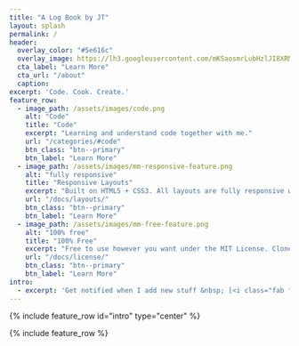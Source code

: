 ```yaml
---
title: "A Log Book by JT"
layout: splash
permalink: /
header:
  overlay_color: "#5e616c"
  overlay_image: https://lh3.googleusercontent.com/mKSaosmrLubHzlJI8XRMc40rQfwvokAATJrkH6pCbV_Sdy64OdhHwI6LnPHzkWWCAdX8Hqj91P1RjrRbmG7nkJSWsmBwfT7LgxrSuSW3hD14rvtpvIh8M5hoFpVg9EKvbZjk4X5JExtqxN8BYpyQw2uVNcrC_FB-GUuo6NVqcrPO7qATZrr9K-EV4QfBubsDX5X58dYH8fc95q-bAdJGkIYBFwIcmi0baAtJxWLLHW7SzvoPZoG0q0MOwjboQ3W5T98uUdenXuMKpGLXzpnNcMLuy3cWt0ttyIOjP40XrJKIeynEPn0U8GwCWWxiIRnUg5V-9PFuuJK280eGENIIQvEgsY5wbhzbPsKtVeCqUd6rUdxjo1s4Z6H3HuNb2MyIsvCUMT-2sfQqhEi8ReCYmu2yE_mlRRocC9m2ZoI9uIaiMzna1ay3CMLARYnBFLkSDPrbyZ4OZ68PlhgjW5fjaMympeMRjlJNk4qtFOiNjuMSUTVru4PGB_nA9SI1vP2aqYgD-EcEuwSRN23LdH7StKlokWv3uCJJKaaE6GzvYyGVCgdrasuGar28V_LWnlhF0LUyD40CQXbtXYtgsQmmRMz6_QwE-vs0BZR33yIkfCnml2jH-zMgXcmp8_et4swjCghtscWSpSHy-nDrybcaFxhHEx6Theu9=w1921-h843-no
  cta_label: "Learn More"
  cta_url: "/about"
  caption:
excerpt: 'Code. Cook. Create.'
feature_row:
  - image_path: /assets/images/code.png
    alt: "Code"
    title: "Code"
    excerpt: "Learning and understand code together with me."
    url: "/categories/#code"
    btn_class: "btn--primary"
    btn_label: "Learn More"
  - image_path: /assets/images/mm-responsive-feature.png
    alt: "fully responsive"
    title: "Responsive Layouts"
    excerpt: "Built on HTML5 + CSS3. All layouts are fully responsive with helpers to augment your content."
    url: "/docs/layouts/"
    btn_class: "btn--primary"
    btn_label: "Learn More"
  - image_path: /assets/images/mm-free-feature.png
    alt: "100% free"
    title: "100% Free"
    excerpt: "Free to use however you want under the MIT License. Clone it, fork it, customize it, whatever!"
    url: "/docs/license/"
    btn_class: "btn--primary"
    btn_label: "Learn More"
intro:
  - excerpt: 'Get notified when I add new stuff &nbsp; [<i class="fab fa-twitter"></i> @jay_2510](https://twitter.com/jay_2510){: .btn .btn--twitter} <!-- [<i class="fab fa-paypal"></i> Tip Me](https://www.paypal.me/mmistakes){: .btn .btn--primary} -->'
---
```


{% include feature_row id="intro" type="center" %}

{% include feature_row %}